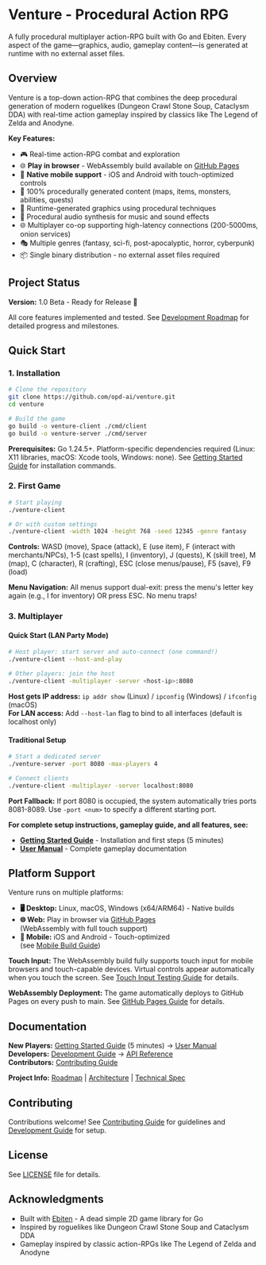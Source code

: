 # Venture - Procedural Action RPG

A fully procedural multiplayer action-RPG built with Go and Ebiten. Every aspect of the game—graphics, audio, gameplay content—is generated at runtime with no external asset files.

## Overview

Venture is a top-down action-RPG that combines the deep procedural generation of modern roguelikes (Dungeon Crawl Stone Soup, Cataclysm DDA) with real-time action gameplay inspired by classics like The Legend of Zelda and Anodyne.

**Key Features:**
- 🎮 Real-time action-RPG combat and exploration
- 🌐 **Play in browser** - WebAssembly build available on [GitHub Pages](https://opd-ai.github.io/venture/)
- 📱 **Native mobile support** - iOS and Android with touch-optimized controls
- 🎲 100% procedurally generated content (maps, items, monsters, abilities, quests)
- 🎨 Runtime-generated graphics using procedural techniques
- 🎵 Procedural audio synthesis for music and sound effects
- 🌐 Multiplayer co-op supporting high-latency connections (200-5000ms, onion services)
- 🎭 Multiple genres (fantasy, sci-fi, post-apocalyptic, horror, cyberpunk)
- 📦 Single binary distribution - no external asset files required

## Project Status

**Version:** 1.0 Beta - Ready for Release 🎉

All core features implemented and tested. See [Development Roadmap](docs/ROADMAP.md) for detailed progress and milestones.

## Quick Start

### 1. Installation

```bash
# Clone the repository
git clone https://github.com/opd-ai/venture.git
cd venture

# Build the game
go build -o venture-client ./cmd/client
go build -o venture-server ./cmd/server
```

**Prerequisites:** Go 1.24.5+. Platform-specific dependencies required (Linux: X11 libraries, macOS: Xcode tools, Windows: none). See [Getting Started Guide](docs/GETTING_STARTED.md) for installation commands.

### 2. First Game

```bash
# Start playing
./venture-client

# Or with custom settings
./venture-client -width 1024 -height 768 -seed 12345 -genre fantasy
```

**Controls:** WASD (move), Space (attack), E (use item), F (interact with merchants/NPCs), 1-5 (cast spells), I (inventory), J (quests), K (skill tree), M (map), C (character), R (crafting), ESC (close menus/pause), F5 (save), F9 (load)

**Menu Navigation:** All menus support dual-exit: press the menu's letter key again (e.g., I for inventory) OR press ESC. No menu traps!

### 3. Multiplayer

#### Quick Start (LAN Party Mode)
```bash
# Host player: start server and auto-connect (one command!)
./venture-client --host-and-play

# Other players: join the host
./venture-client -multiplayer -server <host-ip>:8080
```

**Host gets IP address:** `ip addr show` (Linux) / `ipconfig` (Windows) / `ifconfig` (macOS)  
**For LAN access:** Add `--host-lan` flag to bind to all interfaces (default is localhost only)

#### Traditional Setup
```bash
# Start a dedicated server
./venture-server -port 8080 -max-players 4

# Connect clients
./venture-client -multiplayer -server localhost:8080
```

**Port Fallback:** If port 8080 is occupied, the system automatically tries ports 8081-8089. Use `-port <num>` to specify a different starting port.

**For complete setup instructions, gameplay guide, and all features, see:**
- **[Getting Started Guide](docs/GETTING_STARTED.md)** - Installation and first steps (5 minutes)
- **[User Manual](docs/USER_MANUAL.md)** - Complete gameplay documentation

## Platform Support

Venture runs on multiple platforms:

- **🖥️ Desktop:** Linux, macOS, Windows (x64/ARM64) - Native builds
- **🌐 Web:** Play in browser via [GitHub Pages](https://opd-ai.github.io/venture/)  
  (WebAssembly with full touch support)
- **📱 Mobile:** iOS and Android - Touch-optimized  
  (see [Mobile Build Guide](docs/MOBILE_BUILD.md))

**Touch Input:**
The WebAssembly build fully supports touch input for mobile browsers and touch-capable devices. Virtual controls appear automatically when you touch the screen. See [Touch Input Testing Guide](docs/TESTING_TOUCH_INPUT.md) for details.

**WebAssembly Deployment:**
The game automatically deploys to GitHub Pages on every push to main. See [GitHub Pages Guide](docs/GITHUB_PAGES.md) for details.

## Documentation

**New Players:** [Getting Started Guide](docs/GETTING_STARTED.md) (5 minutes) → [User Manual](docs/USER_MANUAL.md)  
**Developers:** [Development Guide](docs/DEVELOPMENT.md) → [API Reference](docs/API_REFERENCE.md)  
**Contributors:** [Contributing Guide](docs/CONTRIBUTING.md)

**Project Info:** [Roadmap](docs/ROADMAP.md) | [Architecture](docs/ARCHITECTURE.md) | [Technical Spec](docs/TECHNICAL_SPEC.md)

## Contributing

Contributions welcome! See [Contributing Guide](docs/CONTRIBUTING.md) for guidelines and [Development Guide](docs/DEVELOPMENT.md) for setup.

## License

See [LICENSE](LICENSE) file for details.

## Acknowledgments

- Built with [Ebiten](https://ebiten.org/) - A dead simple 2D game library for Go
- Inspired by roguelikes like Dungeon Crawl Stone Soup and Cataclysm DDA
- Gameplay inspired by classic action-RPGs like The Legend of Zelda and Anodyne
